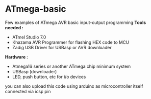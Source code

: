 # ATmega-basic
Few examples of ATmega AVR basic input-output programming
**Tools needed :**
* ATmel Studio 7.0
* Khazama AVR Programmer for flashing HEX code to MCU
* Zadig USB Driver for USBasp or AVR downloader 

**Hardware :**
* Atmega16 series or another ATmega chip minimum system
* USBasp (downloader)
* LED, push button, etc for i/o devices

you can also upload this code using arduino as microcontroller itself connected via icsp pin
